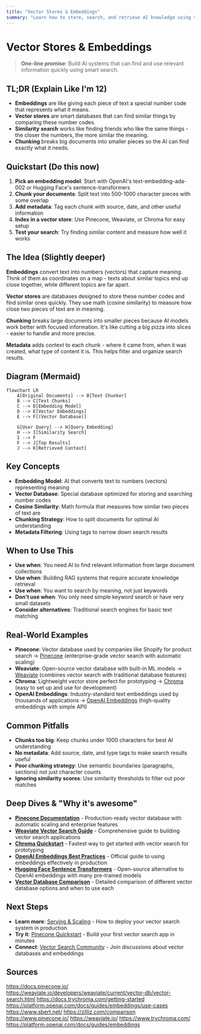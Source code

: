 ```yaml
---
title: "Vector Stores & Embeddings"
summary: "Learn how to store, search, and retrieve AI knowledge using vector databases and embeddings"
---
```


# Vector Stores & Embeddings

> **One-line promise**: Build AI systems that can find and use relevant information quickly using smart search.

## TL;DR (Explain Like I'm 12)
- **Embeddings** are like giving each piece of text a special number code that represents what it means.
- **Vector stores** are smart databases that can find similar things by comparing these number codes.
- **Similarity search** works like finding friends who like the same things - the closer the numbers, the more similar the meaning.
- **Chunking** breaks big documents into smaller pieces so the AI can find exactly what it needs.

## Quickstart (Do this now)
1. **Pick an embedding model**: Start with OpenAI's text-embedding-ada-002 or Hugging Face's sentence-transformers
2. **Chunk your documents**: Split text into 500-1000 character pieces with some overlap
3. **Add metadata**: Tag each chunk with source, date, and other useful information
4. **Index in a vector store**: Use Pinecone, Weaviate, or Chroma for easy setup
5. **Test your search**: Try finding similar content and measure how well it works

## The Idea (Slightly deeper)
**Embeddings** convert text into numbers (vectors) that capture meaning. Think of them as coordinates on a map - texts about similar topics end up close together, while different topics are far apart.

**Vector stores** are databases designed to store these number codes and find similar ones quickly. They use math (cosine similarity) to measure how close two pieces of text are in meaning.

**Chunking** breaks large documents into smaller pieces because AI models work better with focused information. It's like cutting a big pizza into slices - easier to handle and more precise.

**Metadata** adds context to each chunk - where it came from, when it was created, what type of content it is. This helps filter and organize search results.

## Diagram (Mermaid)
```mermaid
flowchart LR
    A[Original Documents] --> B[Text Chunker]
    B --> C[Text Chunks]
    C --> D[Embedding Model]
    D --> E[Vector Embeddings]
    E --> F[(Vector Database)]
    
    G[User Query] --> H[Query Embedding]
    H --> I[Similarity Search]
    I --> F
    F --> J[Top Results]
    J --> K[Retrieved Context]
```

## Key Concepts
- **Embedding Model**: AI that converts text to numbers (vectors) representing meaning
- **Vector Database**: Special database optimized for storing and searching number codes
- **Cosine Similarity**: Math formula that measures how similar two pieces of text are
- **Chunking Strategy**: How to split documents for optimal AI understanding
- **Metadata Filtering**: Using tags to narrow down search results

## When to Use This
- **Use when**: You need AI to find relevant information from large document collections
- **Use when**: Building RAG systems that require accurate knowledge retrieval
- **Use when**: You want to search by meaning, not just keywords
- **Don't use when**: You only need simple keyword search or have very small datasets
- **Consider alternatives**: Traditional search engines for basic text matching

## Real-World Examples
- **Pinecone**: Vector database used by companies like Shopify for product search → [Pinecone](https://www.pinecone.io/) (enterprise-grade vector search with automatic scaling)
- **Weaviate**: Open-source vector database with built-in ML models → [Weaviate](https://weaviate.io/) (combines vector search with traditional database features)
- **Chroma**: Lightweight vector store perfect for prototyping → [Chroma](https://www.trychroma.com/) (easy to set up and use for development)
- **OpenAI Embeddings**: Industry-standard text embeddings used by thousands of applications → [OpenAI Embeddings](https://platform.openai.com/docs/guides/embeddings) (high-quality embeddings with simple API)

## Common Pitfalls
- **Chunks too big**: Keep chunks under 1000 characters for best AI understanding
- **No metadata**: Add source, date, and type tags to make search results useful
- **Poor chunking strategy**: Use semantic boundaries (paragraphs, sections) not just character counts
- **Ignoring similarity scores**: Use similarity thresholds to filter out poor matches

## Deep Dives & "Why it's awesome"
- **[Pinecone Documentation](https://docs.pinecone.io/)** - Production-ready vector database with automatic scaling and enterprise features
- **[Weaviate Vector Search Guide](https://weaviate.io/developers/weaviate/current/vector-db/vector-search.html)** - Comprehensive guide to building vector search applications
- **[Chroma Quickstart](https://docs.trychroma.com/getting-started)** - Fastest way to get started with vector search for prototyping
- **[OpenAI Embeddings Best Practices](https://platform.openai.com/docs/guides/embeddings/use-cases)** - Official guide to using embeddings effectively in production
- **[Hugging Face Sentence Transformers](https://www.sbert.net/)** - Open-source alternative to OpenAI embeddings with many pre-trained models
- **[Vector Database Comparison](https://zilliz.com/comparison)** - Detailed comparison of different vector database options and when to use each

## Next Steps
- **Learn more**: [Serving & Scaling](ai-architecture-topics/serving-and-scaling.md) - How to deploy your vector search system in production
- **Try it**: [Pinecone Quickstart](https://docs.pinecone.io/docs/quickstart) - Build your first vector search app in minutes
- **Connect**: [Vector Search Community](https://github.com/topics/vector-database) - Join discussions about vector databases and embeddings

## Sources
https://docs.pinecone.io/
https://weaviate.io/developers/weaviate/current/vector-db/vector-search.html
https://docs.trychroma.com/getting-started
https://platform.openai.com/docs/guides/embeddings/use-cases
https://www.sbert.net/
https://zilliz.com/comparison
https://www.pinecone.io/
https://weaviate.io/
https://www.trychroma.com/
https://platform.openai.com/docs/guides/embeddings
